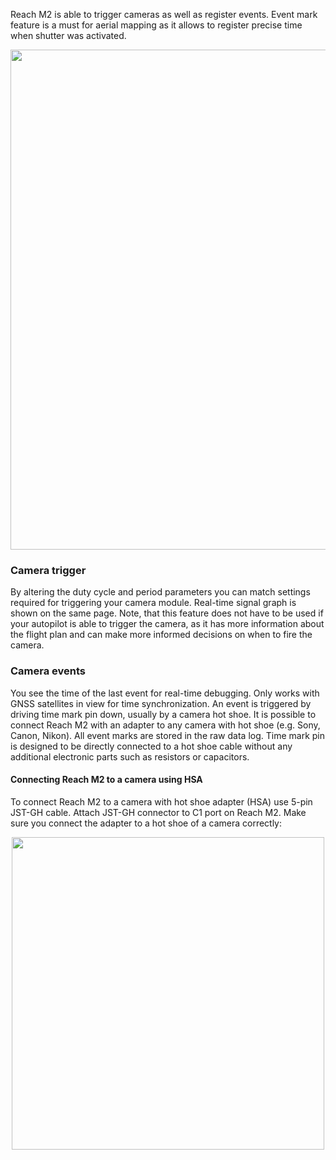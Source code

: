 Reach M2 is able to trigger cameras as well as register events. Event mark feature is a must for aerial mapping as it allows to register precise time when shutter was activated.

<p style="text-align:center" ><img src="../img/reachm2/camera-control/camera-control-settings.png" style="width: 800px;" /></p>

### Camera trigger
By altering the duty cycle and period parameters you can match settings required for triggering your camera module. Real-time signal graph is shown on the same page. Note, that this feature does not have to be used if your autopilot is able to trigger the camera, as it has more information about the flight plan and can make more informed decisions on when to fire the camera. 

### Camera events
You see the time of the last event for real-time debugging. Only works with GNSS satellites in view for time synchronization. An event is triggered by driving time mark pin down, usually by a camera hot shoe. It is possible to connect Reach M2 with an adapter to any camera with hot shoe (e.g. Sony, Canon, Nikon). All event marks are stored in the raw data log. Time mark pin is designed to be directly connected to a hot shoe cable without any additional electronic parts such as resistors or capacitors.

#### Connecting Reach M2 to a camera using HSA

To connect Reach M2 to a camera with hot shoe adapter (HSA) use 5-pin JST-GH cable. Attach JST-GH connector to С1 port on Reach M2. Make sure you connect the adapter to a hot shoe of a camera correctly:

<p style="text-align:center" ><img src="../img/reachm2/camera-control/hot-shoe-connection.jpg" style="width: 500px;" /></p>
